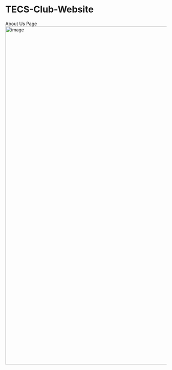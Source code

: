 # TECS-Club-Website
About Us Page
<img width="1056" alt="image" src="https://github.com/katharosi/TECS-Club-Website/assets/83367389/e33eb79d-d46d-4707-b3a4-295301d583c3">
